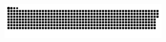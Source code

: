 <p dir="auto">
 <a target="_blank" rel="noopener noreferrer" href="github-snake.svg"><img width="600" src="github-snake.svg" alt="snake" style="max-width: 100%;"></a>
</p>
